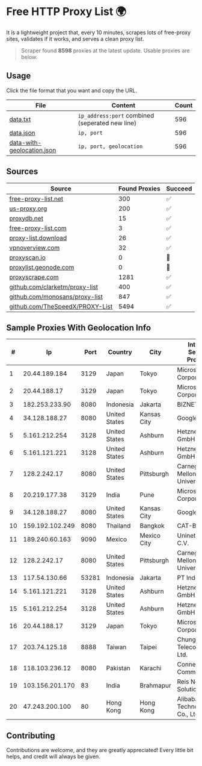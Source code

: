 
# Free HTTP Proxy List 🌍

It is a lightweight project that, every 10 minutes, scrapes lots of free-proxy sites, validates if it works, and serves a clean proxy list.


> Scraper found **8598** proxies at the latest update. Usable proxies are below.

## Usage

Click the file format that you want and copy the URL.


|File|Content|Count|
|----|-------|-----|
|[data.txt](https://raw.githubusercontent.com/themiralay/Proxy-List-World/master/data.txt)|`ip_address:port` combined (seperated new line)|596|
|[data.json](https://raw.githubusercontent.com/themiralay/Proxy-List-World/master/data.json)|`ip, port`|596|
|[data-with-geolocation.json](https://raw.githubusercontent.com/themiralay/Proxy-List-World/master/data-with-geolocation.json)|`ip, port, geolocation`|596|

## Sources

|Source|Found Proxies|Succeed|
|------|-------------|-------|
|[free-proxy-list.net](https://free-proxy-list.net)|300|✅|
|[us-proxy.org](https://www.us-proxy.org)|200|✅|
|[proxydb.net](http://proxydb.net)|15|✅|
|[free-proxy-list.com](https://free-proxy-list.com/?page=&port=&type%5B%5D=http&type%5B%5D=https&up_time=0&search=Search)|3|✅|
|[proxy-list.download](https://www.proxy-list.download/HTTP)|26|✅|
|[vpnoverview.com](https://vpnoverview.com/privacy/anonymous-browsing/free-proxy-servers)|32|✅|
|[proxyscan.io](https://www.proxyscan.io)|0|🚫|
|[proxylist.geonode.com](https://proxylist.geonode.com/api/proxy-list?limit=300&page=1&sort_by=lastChecked&sort_type=desc&protocols=http,https)|0|🚫|
|[proxyscrape.com](https://api.proxyscrape.com/v2/?request=displayproxies&protocol=http&timeout=10000&country=all&ssl=all&anonymity=all)|1281|✅|
|[github.com/clarketm/proxy-list](https://raw.githubusercontent.com/clarketm/proxy-list/master/proxy-list-raw.txt)|400|✅|
|[github.com/monosans/proxy-list](https://raw.githubusercontent.com/monosans/proxy-list/main/proxies/http.txt)|847|✅|
|[github.com/TheSpeedX/PROXY-List](https://raw.githubusercontent.com/TheSpeedX/PROXY-List/master/http.txt)|5494|✅|


## Sample Proxies With Geolocation Info

|#|Ip|Port|Country|City|Internet Service Provider|
|-|--|----|-------|----|-------------------------|
|1|20.44.189.184|3129|Japan|Tokyo|Microsoft Corporation|
|2|20.44.188.17|3129|Japan|Tokyo|Microsoft Corporation|
|3|182.253.233.90|8080|Indonesia|Jakarta|BIZNET|
|4|34.128.188.27|8080|United States|Kansas City|Google LLC|
|5|5.161.212.254|3128|United States|Ashburn|Hetzner Online GmbH|
|6|5.161.121.221|3128|United States|Ashburn|Hetzner Online GmbH|
|7|128.2.242.17|8080|United States|Pittsburgh|Carnegie Mellon University|
|8|20.219.177.38|3129|India|Pune|Microsoft Corporation|
|9|34.128.188.27|8080|United States|Kansas City|Google LLC|
|10|159.192.102.249|8080|Thailand|Bangkok|CAT-BB|
|11|189.240.60.163|9090|Mexico|Mexico City|Uninet S.A. de C.V.|
|12|128.2.242.17|8080|United States|Pittsburgh|Carnegie Mellon University|
|13|117.54.130.66|53281|Indonesia|Jakarta|PT IndoInternet|
|14|5.161.121.221|3128|United States|Ashburn|Hetzner Online GmbH|
|15|5.161.212.254|3128|United States|Ashburn|Hetzner Online GmbH|
|16|20.44.188.17|3129|Japan|Tokyo|Microsoft Corporation|
|17|203.74.125.18|8888|Taiwan|Taipei|Chunghwa Telecom Co., Ltd.|
|18|118.103.236.12|8080|Pakistan|Karachi|Connect Communication|
|19|103.156.201.170|83|India|Brahmapur|Reis Network Solutions|
|20|47.243.200.100|80|Hong Kong|Hong Kong|Alibaba (US) Technology Co., Ltd.|



## Contributing

Contributions are welcome, and they are greatly appreciated! Every
little bit helps, and credit will always be given.

